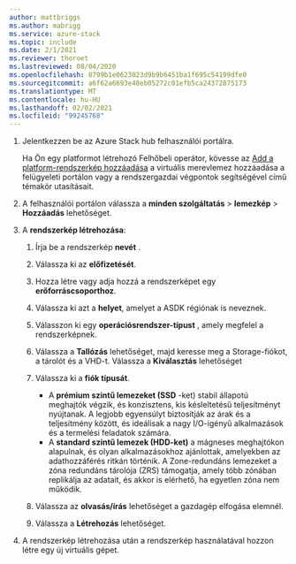 ```yaml
---
author: mattbriggs
ms.author: mabrigg
ms.service: azure-stack
ms.topic: include
ms.date: 2/1/2021
ms.reviewer: thoroet
ms.lastreviewed: 08/04/2020
ms.openlocfilehash: 8799b1e0623023d9b9b6451ba1f695c54199dfe0
ms.sourcegitcommit: a6f62a6693e48eb05272c01efb5ca24372875173
ms.translationtype: MT
ms.contentlocale: hu-HU
ms.lasthandoff: 02/02/2021
ms.locfileid: "99245768"
---
```

1. Jelentkezzen be az Azure Stack hub felhasználói portálra.

    Ha Ön egy platformot létrehozó Felhőbeli operátor, kövesse az [Add a platform-rendszerkép hozzáadása](../operator/azure-stack-add-vm-image.md#add-a-platform-image) a virtuális merevlemez hozzáadása a felügyeleti portálon vagy a rendszergazdai végpontok segítségével című témakör utasításait.

2. A felhasználói portálon válassza a **minden szolgáltatás**  >  **lemezkép**  >  **Hozzáadás** lehetőséget.

3. A **rendszerkép létrehozása**:

    1. Írja be a rendszerkép **nevét** .
    2. Válassza ki az **előfizetését**.
    3. Hozza létre vagy adja hozzá a rendszerképet egy **erőforráscsoporthoz**.
    4. Válassza ki azt a **helyet**, amelyet a ASDK régiónak is neveznek.
    5. Válasszon ki egy **operációsrendszer-típust** , amely megfelel a rendszerképnek.
    6. Válassza a **Tallózás** lehetőséget, majd keresse meg a Storage-fiókot, a tárolót és a VHD-t. Válassza a **Kiválasztás** lehetőséget
    5. Válassza ki a **fiók típusát**.
        - A **prémium szintű lemezeket (SSD** -ket) stabil állapotú meghajtók végzik, és konzisztens, kis késleltetésű teljesítményt nyújtanak. A legjobb egyensúlyt biztosítják az árak és a teljesítmény között, és ideálisak a nagy I/O-igényű alkalmazások és a termelési feladatok számára.  
        - A **standard szintű lemezek (HDD-ket)** a mágneses meghajtókon alapulnak, és olyan alkalmazásokhoz ajánlottak, amelyekben az adathozzáférés ritkán történik. A Zone-redundáns lemezeket a zóna redundáns tárolója (ZRS) támogatja, amely több zónában replikálja az adatait, és akkor is elérhető, ha egyetlen zóna nem működik.

    8. Válassza az **olvasás/írás** lehetőséget a gazdagép elfogása elemnél.
    9. Válassza a **Létrehozás** lehetőséget.

4. A rendszerkép létrehozása után a rendszerkép használatával hozzon létre egy új virtuális gépet.